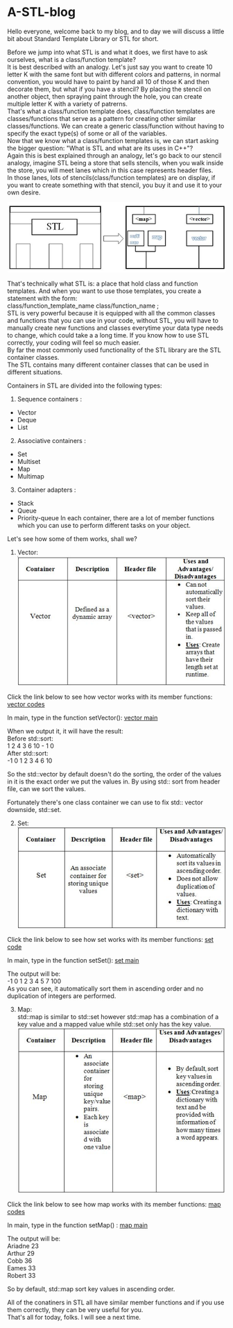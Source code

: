 # A-STL-blog

Hello everyone, welcome back to my blog, and to day we will discuss a little bit about Standard Template Library or STL for short.<br/>

Before we jump into what STL is and what it does, we first have to ask ourselves, what is a class/function template? <br/>
It is best described with an analogy. Let's just say you want to create 10 letter K with the same font but with different colors and patterns, in normal convention, you would have to paint by hand all 10 of those K and then decorate them, but what if you have a stencil? By placing the stencil on another object, then spraying paint through the hole, you can create multiple letter K with a variety of patrerns.<br/>
That's what a class/function template does, class/function templates are classes/functions that serve as a pattern for creating other similar classes/functions. We can create a generic class/function without having to specify the exact type(s) of some or all of the variables.<br/>
Now that we know what a class/function templates is, we can start asking the bigger question: "What is STL and what are its uses in C++"?<br/>
Again this is best explained through an analogy, let's go back to our stencil analogy, imagine STL being a store that sells stencils, when you walk inside the store, you will meet lanes which in this case represents header files.<br/>
In those lanes, lots of stencils(class/function templates) are on display, if you want to create something with that stencil, you buy it and use it to your own desire.<br/>

![](images/STL%20illustration.JPG)

That's technically what STL is: a place that hold class and function templates. And when you want to use those templates, you create a statement with the form:<br/>
                   class/function_template_name <type> class/function_name ;<br/>
STL is very powerful because it is equipped with all the common classes and functions that you can use in your code, without STL, you will have to manually create new functions and classes everytime your data type needs to change, which could take a a long time. If you know how to use STL correctly, your coding will feel so much easier.<br/>
By far the most commonly used functionality of the STL library are the STL container classes.<br/>
The STL contains many different container classes that can be used in different situations.<br/>

Containers in STL are divided into the following types:
1. Sequence containers :
* Vector
* Deque
* List
2. Associative containers :
* Set
* Multiset
* Map
* Multimap
3. Container adapters :
* Stack
* Queue
* Priority-queue
In each container, there are a lot of member functions which you can use to perform different tasks on your object.<br/>

Let's see how some of them works, shall we?
1. Vector:<br/>
![](images/vectorTable.JPG)<br/>


Click the link below to see how vector works with its member functions:
[vector codes](https://github.com/KaTE-the-coder/A-STL-blog/blob/master/vector.cpp)

In main, type in the function setVector():
[vector main](https://github.com/KaTE-the-coder/A-STL-blog/blob/master/main.cpp)

When we output it, it will have the result:<br/>
Before std::sort:<br/>
1 2 4 3 6 10 - 1 0 <br/>
After std::sort:<br/>
-1 0 1 2 3 4 6 10 <br/>

So the std::vector by default doesn't do the sorting, the order of the values in it is the exact order we put the values in.
By using std:: sort from <algorithm> header file, can we sort the values.<br/>

Fortunately there's one class container we can use to fix std:: vector downside, std::set.<br/>

2. Set:<br/>
![](images/setTable.JPG)<br/>



Click the link below to see how set works with its member functions:
[set code](https://github.com/KaTE-the-coder/A-STL-blog/blob/master/set.cpp)

In main, type in the function setSet():
[set main](https://github.com/KaTE-the-coder/A-STL-blog/blob/master/main.cpp)


The output will be:<br/>
-1 0 1 2 3 4 5 7 100 <br/>
As you can see, it automatically sort them in ascending order and no duplication of integers are performed.<br/>

3. Map:<br/>
std::map is similar to std::set however std::map has a combination of a key value and a mapped value while std::set only has the key value.<br/>
![](images/mapTable.JPG)<br/>



Click the link below to see how map works with its member functions: 
[map codes](https://github.com/KaTE-the-coder/A-STL-blog/blob/master/map.cpp)

In main, type in the function setMap() :
[map main](https://github.com/KaTE-the-coder/A-STL-blog/blob/master/main.cpp)

The output will be:<br/>
Ariadne 23 <br/>
Arthur 29 <br/>
Cobb 36 <br/>
Eames 33 <br/>
Robert 33 <br/>

So by default, std::map sort key values in ascending order.<br/>

All of the conatiners in STL all have similar member functions and if you use them correctly, they can be very useful for you.<br/>
That's all for today, folks. I will see a next time.

